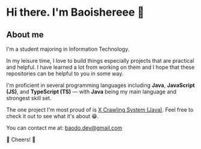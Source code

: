 # Hi there. I'm Baoishereee 👋

## About me
I'm a student majoring in Information Technology. 

In my leisure time, I love to build things especially projects that are practical and helpful. I have learned a lot from working on them and I hope that these repositories can be helpful to you in some way.

I'm proficient in several programming languages including **Java**, **JavaScript (JS)**, and **TypeScript (TS)** — with **Java** being my main language and strongest skill set. 

The one project I'm most proud of is [X Crawling System (Java)](https://github.com/dgbao03/x-crawling-system). Feel free to check it out to see what it's about 😁.

You can contact me at: baodo.dev@gmail.com

🫡 Cheers! 🫡

